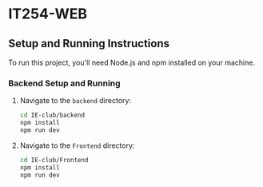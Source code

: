 # IT254-WEB


## Setup and Running Instructions

To run this project, you'll need Node.js and npm installed on your machine.

### Backend Setup and Running

1. Navigate to the `backend` directory:
   ```bash
   cd IE-club/backend
   npm install
   npm run dev
2. Navigate to the `Frontend` directory:
   ```bash
   cd IE-club/Frontend
   npm install
   npm run dev   